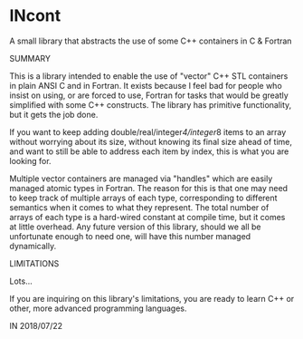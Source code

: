 # INcont
A small library that abstracts the use of some C++ containers in C & Fortran


SUMMARY

This is a library intended to enable the use of "vector" C++ STL containers
in plain ANSI C and in Fortran. It exists because I feel bad for people who
insist on using, or are forced to use, Fortran for tasks that would be greatly
simplified with some C++ constructs. The library has primitive functionality,
but it gets the job done.

If you want to keep adding double/real/integer*4/integer*8 items to an array
without worrying about its size, without knowing its final size ahead of time,
and want to still be able to address each item by index, this is what you are
looking for.

Multiple vector containers are managed via "handles" which are easily managed
atomic types in Fortran. The reason for this is that one may need to keep track
of multiple arrays of each type, corresponding to different semantics when it
comes to what they represent. The total number of arrays of each type is a
hard-wired constant at compile time, but it comes at little overhead. Any future
version of this library, should we all be unfortunate enough to need one, will
have this number managed dynamically.


LIMITATIONS

Lots...

If you are inquiring on this library's limitations, you are ready to learn C++
or other, more advanced programming languages.


IN 2018/07/22
